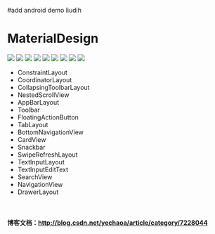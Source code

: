 #add android demo liudih

# MaterialDesign

![](https://github.com/yechaoa/MaterialDesign/raw/master/gif/scrolling.gif)
![](https://github.com/yechaoa/MaterialDesign/raw/master/gif/scrolling_tab.gif)
![](https://github.com/yechaoa/MaterialDesign/raw/master/gif/tab.gif)
![](https://github.com/yechaoa/MaterialDesign/raw/master/gif/navigation.gif)
![](https://github.com/yechaoa/MaterialDesign/raw/master/gif/snackbar.gif)
![](https://github.com/yechaoa/MaterialDesign/raw/master/gif/text.gif)
![](https://github.com/yechaoa/MaterialDesign/raw/master/gif/swipe.gif)
![](https://github.com/yechaoa/MaterialDesign/raw/master/gif/search_view.gif)
![](https://github.com/yechaoa/MaterialDesign/raw/master/gif/drawer.gif)

* ConstraintLayout
* CoordinatorLayout
* CollapsingToolbarLayout
* NestedScrollView
* AppBarLayout
* Toolbar
* FloatingActionButton
* TabLayout
* BottomNavigationView
* CardView
* Snackbar
* SwipeRefreshLayout
* TextInputLayout
* TextInputEditText
* SearchView
* NavigationView
* DrawerLayout

<br>

#### 博客文档：http://blog.csdn.net/yechaoa/article/category/7228044


